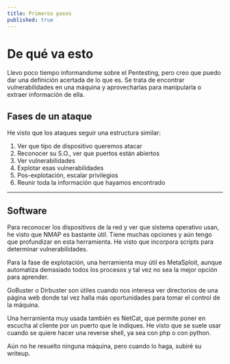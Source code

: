 ```yaml
---
title: Primeros pasos
published: true
---
```


# [](#header-2)De qué va esto

Llevo poco tiempo informandome sobre el Pentesting, pero creo que puedo dar una definición acertada de lo que es. Se trata de encontrar vulnerabilidades en una máquina y aprovecharlas para manipularla o extraer información de ella. 

## [](#header-2)Fases de un ataque

He visto que los ataques seguir una estructura similar:

1. Ver que tipo de dispositivo queremos atacar
1. Reconocer su S.O., ver que puertos están abiertos
1. Ver vulnerabilidades
1. Explotar esas vulnerabilidades
1. Pos-explotación, escalar privilegios
1. Reunir toda la información que hayamos encontrado

* * *

## [](#header-2)Software

Para reconocer los dispositivos de la red y ver que sistema operativo usan, he visto que NMAP es bastante útil. Tiene muchas opciones y aún tengo que profundizar en esta herramienta. He visto que incorpora scripts para determinar vulnerabilidades.

Para la fase de explotación, una herramienta muy útil es MetaSploit, aunque automatiza demasiado todos los procesos y tal vez no sea la mejor opción para aprender.

GoBuster o Dirbuster son útiles cuando nos interesa ver directorios de una página web donde tal vez halla más oportunidades para tomar el control de la máquina. 

Una herramienta muy usada también es NetCat, que permite poner en escucha al cliente por un puerto que le indiques. He visto que se suele usar cuando se quiere hacer una reverse shell, ya sea con php o con python. 

Aún no he resuelto ninguna máquina, pero cuando lo haga, subiré su writeup.



